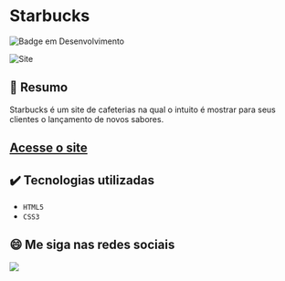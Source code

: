 # Starbucks
![Badge em Desenvolvimento](http://img.shields.io/static/v1?label=STATUS&message=CONCLUIDO&color=GREEN&style=for-the-badge)             

<img src="https://github.com/luizfelipe9627/medcenter/blob/master/images/starbucks.png" alt="Site">

## 📄 Resumo
Starbucks é um site de cafeterias na qual o intuito é mostrar para seus clientes o lançamento de novos sabores.

## <a href="https://luizfelipe9627.github.io/starbucks">Acesse o site</a>

## ✔️ Tecnologias utilizadas

- ``HTML5``
- ``CSS3``

## 😄 Me siga nas redes sociais<br>

<p align="left">
  <a href="https://www.linkedin.com/in/luizfelipe9627/" target="_blank"><img src="https://img.shields.io/badge/-LinkedIn-%230077B5?style=for-the-badge&logo=linkedin&logoColor=white"></a>
</p>
